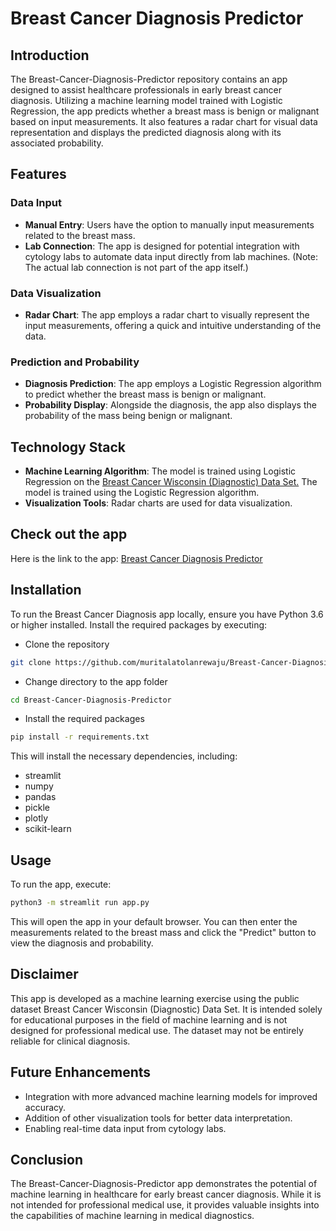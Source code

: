 # Breast Cancer Diagnosis Predictor

## Introduction

The Breast-Cancer-Diagnosis-Predictor repository contains an app designed to assist healthcare professionals in early
breast cancer diagnosis. Utilizing a machine learning model trained with Logistic Regression, the app predicts whether a
breast mass is benign or malignant based on input measurements. It also features a radar chart for visual data
representation and displays the predicted diagnosis along with its associated probability.

## Features

### Data Input

- **Manual Entry**: Users have the option to manually input measurements related to the breast mass.
- **Lab Connection**: The app is designed for potential integration with cytology labs to automate data input directly
  from lab machines. (Note: The actual lab connection is not part of the app itself.)

### Data Visualization

- **Radar Chart**: The app employs a radar chart to visually represent the input measurements, offering a quick and
  intuitive understanding of the data.

### Prediction and Probability

- **Diagnosis Prediction**:  The app employs a Logistic Regression algorithm to predict whether the breast mass is
  benign or malignant.
- **Probability Display**: Alongside the diagnosis, the app also displays the probability of the mass being benign or
  malignant.

## Technology Stack

- **Machine Learning Algorithm**:  The model is trained using Logistic Regression on
  the [Breast Cancer Wisconsin (Diagnostic) Data Set.](https://www.kaggle.com/datasets/uciml/breast-cancer-wisconsin-data)
  The model is trained using the Logistic Regression algorithm.
- **Visualization Tools**: Radar charts are used for data visualization.

## Check out the app

Here is the link to the
app: [Breast Cancer Diagnosis Predictor](https://breast-cancer-diagnosis-predictor-cfyc3bglmwsj8kbqhckal8.streamlit.app/)

## Installation

To run the Breast Cancer Diagnosis app locally, ensure you have Python 3.6 or higher installed. Install the required
packages by executing:

- Clone the repository

```bash
git clone https://github.com/muritalatolanrewaju/Breast-Cancer-Diagnosis-Predictor.git
```

- Change directory to the app folder

```bash
cd Breast-Cancer-Diagnosis-Predictor
```

- Install the required packages

```bash
pip install -r requirements.txt
```

This will install the necessary dependencies, including:

- streamlit
- numpy
- pandas
- pickle
- plotly
- scikit-learn

## Usage

To run the app, execute:

```bash
python3 -m streamlit run app.py
```

This will open the app in your default browser. You can then enter the measurements related to the breast mass and click
the "Predict" button to view the diagnosis and probability.

## Disclaimer

This app is developed as a machine learning exercise using the public dataset Breast Cancer Wisconsin (Diagnostic) Data
Set. It is intended solely for educational purposes in the field of machine learning and is not designed for
professional medical use. The dataset may not be entirely reliable for clinical diagnosis.

## Future Enhancements

- Integration with more advanced machine learning models for improved accuracy.
- Addition of other visualization tools for better data interpretation.
- Enabling real-time data input from cytology labs.

## Conclusion

The Breast-Cancer-Diagnosis-Predictor app demonstrates the potential of machine learning in healthcare for early breast
cancer diagnosis. While it is not intended for professional medical use, it provides valuable insights into the
capabilities of machine learning in medical diagnostics.